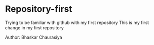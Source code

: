 # Repository-first
Trying to be familiar with github with my first repository
This is my first change in my first repository

Author: Bhaskar Chaurasiya
